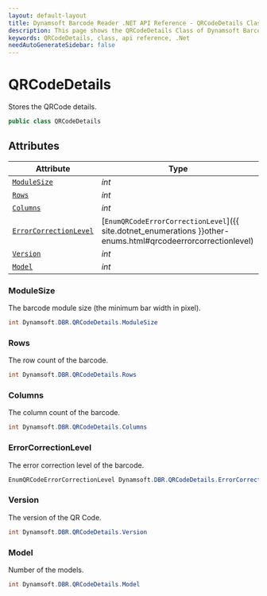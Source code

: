 ```yaml
---
layout: default-layout
title: Dynamsoft Barcode Reader .NET API Reference - QRCodeDetails Class
description: This page shows the QRCodeDetails Class of Dynamsoft Barcode Reader for .NET SDK.
keywords: QRCodeDetails, class, api reference, .Net
needAutoGenerateSidebar: false
---
```



# QRCodeDetails
Stores the QRCode details.  


```csharp
public class QRCodeDetails
```  

## Attributes
  
| Attribute | Type |
|---------- | ---- |
| [`ModuleSize`](#modulesize) | *int* |
| [`Rows`](#rows) | *int* |
| [`Columns`](#columns) | *int* |
| [`ErrorCorrectionLevel`](#errorcorrectionlevel) | [`EnumQRCodeErrorCorrectionLevel`]({{ site.dotnet_enumerations }}other-enums.html#qrcodeerrorcorrectionlevel) |
| [`Version`](#version) | *int* |
| [`Model`](#model) | *int* |


### ModuleSize
The barcode module size (the minimum bar width in pixel).  

```csharp
int Dynamsoft.DBR.QRCodeDetails.ModuleSize
```

### Rows
The row count of the barcode.  

```csharp
int Dynamsoft.DBR.QRCodeDetails.Rows
```

### Columns
The column count of the barcode. 

```csharp
int Dynamsoft.DBR.QRCodeDetails.Columns
```

### ErrorCorrectionLevel
The error correction level of the barcode.  

```csharp
EnumQRCodeErrorCorrectionLevel Dynamsoft.DBR.QRCodeDetails.ErrorCorrectionLevel
```

### Version
The version of the QR Code.

```csharp
int Dynamsoft.DBR.QRCodeDetails.Version
```

### Model
Number of the models.

```csharp
int Dynamsoft.DBR.QRCodeDetails.Model
```
